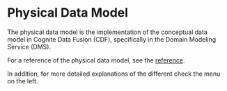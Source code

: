 # Physical Data Model

The physical data model is the implementation of the conceptual data model in Cognite Data Fusion (CDF),
specifically in the Domain Modeling Service (DMS).

For a reference of the physical data model, see the [reference](reference.md).

In addition, for more detailed explanations of the different check the menu on the left.